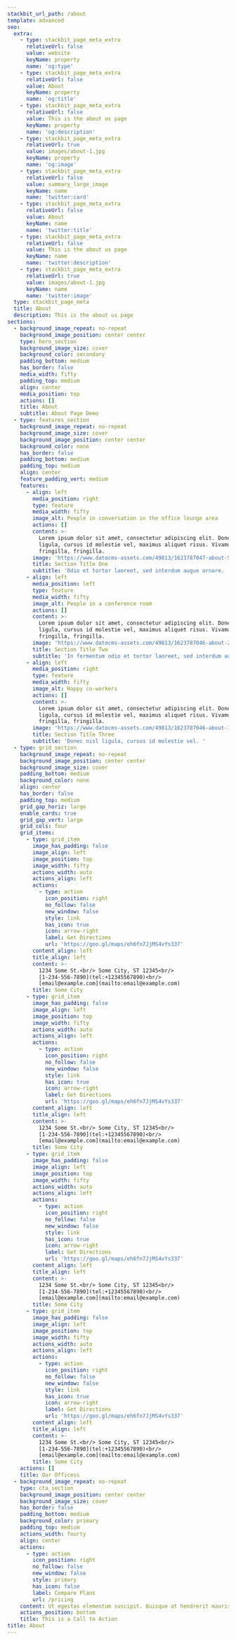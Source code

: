 ```yaml
---
stackbit_url_path: /about
template: advanced
seo:
  extra:
    - type: stackbit_page_meta_extra
      relativeUrl: false
      value: website
      keyName: property
      name: 'og:type'
    - type: stackbit_page_meta_extra
      relativeUrl: false
      value: About
      keyName: property
      name: 'og:title'
    - type: stackbit_page_meta_extra
      relativeUrl: false
      value: This is the about us page
      keyName: property
      name: 'og:description'
    - type: stackbit_page_meta_extra
      relativeUrl: true
      value: images/about-1.jpg
      keyName: property
      name: 'og:image'
    - type: stackbit_page_meta_extra
      relativeUrl: false
      value: summary_large_image
      keyName: name
      name: 'twitter:card'
    - type: stackbit_page_meta_extra
      relativeUrl: false
      value: About
      keyName: name
      name: 'twitter:title'
    - type: stackbit_page_meta_extra
      relativeUrl: false
      value: This is the about us page
      keyName: name
      name: 'twitter:description'
    - type: stackbit_page_meta_extra
      relativeUrl: true
      value: images/about-1.jpg
      keyName: name
      name: 'twitter:image'
  type: stackbit_page_meta
  title: About
  description: This is the about us page
sections:
  - background_image_repeat: no-repeat
    background_image_position: center center
    type: hero_section
    background_image_size: cover
    background_color: secondary
    padding_bottom: medium
    has_border: false
    media_width: fifty
    padding_top: medium
    align: center
    media_position: top
    actions: []
    title: About
    subtitle: About Page Demo
  - type: features_section
    background_image_repeat: no-repeat
    background_image_size: cover
    background_image_position: center center
    background_color: none
    has_border: false
    padding_bottom: medium
    padding_top: medium
    align: center
    feature_padding_vert: medium
    features:
      - align: left
        media_position: right
        type: feature
        media_width: fifty
        image_alt: People in conversation in the office lounge area
        actions: []
        content: >-
          Lorem ipsum dolor sit amet, consectetur adipiscing elit. Donec nisl
          ligula, cursus id molestie vel, maximus aliquet risus. Vivamus in nibh
          fringilla, fringilla.
        image: 'https://www.datocms-assets.com/49813/1623787047-about-5.jpg'
        title: Section Title One
        subtitle: 'Odio et tortor laoreet, sed interdum augue ornare. '
      - align: left
        media_position: left
        type: feature
        media_width: fifty
        image_alt: People in a conference room
        actions: []
        content: >-
          Lorem ipsum dolor sit amet, consectetur adipiscing elit. Donec nisl
          ligula, cursus id molestie vel, maximus aliquet risus. Vivamus in nibh
          fringilla, fringilla.
        image: 'https://www.datocms-assets.com/49813/1623787046-about-2.jpg'
        title: Section Title Two
        subtitle: 'In fermentum odio et tortor laoreet, sed interdum augue ornare. '
      - align: left
        media_position: right
        type: feature
        media_width: fifty
        image_alt: Happy co-workers
        actions: []
        content: >-
          Lorem ipsum dolor sit amet, consectetur adipiscing elit. Donec nisl
          ligula, cursus id molestie vel, maximus aliquet risus. Vivamus in nibh
          fringilla, fringilla.
        image: 'https://www.datocms-assets.com/49813/1623787046-about-1.jpg'
        title: Section Title Three
        subtitle: 'Donec nisl ligula, cursus id molestie vel. '
  - type: grid_section
    background_image_repeat: no-repeat
    background_image_position: center center
    background_image_size: cover
    padding_bottom: medium
    background_color: none
    align: center
    has_border: false
    padding_top: medium
    grid_gap_horiz: large
    enable_cards: true
    grid_gap_vert: large
    grid_cols: four
    grid_items:
      - type: grid_item
        image_has_padding: false
        image_align: left
        image_position: top
        image_width: fifty
        actions_width: auto
        actions_align: left
        actions:
          - type: action
            icon_position: right
            no_follow: false
            new_window: false
            style: link
            has_icon: true
            icon: arrow-right
            label: Get Directions
            url: 'https://goo.gl/maps/eh6fn7JjMS4vYs337'
        content_align: left
        title_align: left
        content: >-
          1234 Some St.<br/> Some City, ST 12345<br/>
          [1-234-556-7890](tel:+12345567890)<br/>
          [email@example.com](mailto:email@example.com)
        title: Some City
      - type: grid_item
        image_has_padding: false
        image_align: left
        image_position: top
        image_width: fifty
        actions_width: auto
        actions_align: left
        actions:
          - type: action
            icon_position: right
            no_follow: false
            new_window: false
            style: link
            has_icon: true
            icon: arrow-right
            label: Get Directions
            url: 'https://goo.gl/maps/eh6fn7JjMS4vYs337'
        content_align: left
        title_align: left
        content: >-
          1234 Some St.<br/> Some City, ST 12345<br/>
          [1-234-556-7890](tel:+12345567890)<br/>
          [email@example.com](mailto:email@example.com)
        title: Some City
      - type: grid_item
        image_has_padding: false
        image_align: left
        image_position: top
        image_width: fifty
        actions_width: auto
        actions_align: left
        actions:
          - type: action
            icon_position: right
            no_follow: false
            new_window: false
            style: link
            has_icon: true
            icon: arrow-right
            label: Get Directions
            url: 'https://goo.gl/maps/eh6fn7JjMS4vYs337'
        content_align: left
        title_align: left
        content: >-
          1234 Some St.<br/> Some City, ST 12345<br/>
          [1-234-556-7890](tel:+12345567890)<br/>
          [email@example.com](mailto:email@example.com)
        title: Some City
      - type: grid_item
        image_has_padding: false
        image_align: left
        image_position: top
        image_width: fifty
        actions_width: auto
        actions_align: left
        actions:
          - type: action
            icon_position: right
            no_follow: false
            new_window: false
            style: link
            has_icon: true
            icon: arrow-right
            label: Get Directions
            url: 'https://goo.gl/maps/eh6fn7JjMS4vYs337'
        content_align: left
        title_align: left
        content: >-
          1234 Some St.<br/> Some City, ST 12345<br/>
          [1-234-556-7890](tel:+12345567890)<br/>
          [email@example.com](mailto:email@example.com)
        title: Some City
    actions: []
    title: Our Officess
  - background_image_repeat: no-repeat
    type: cta_section
    background_image_position: center center
    background_image_size: cover
    has_border: false
    padding_bottom: medium
    background_color: primary
    padding_top: medium
    actions_width: fourty
    align: center
    actions:
      - type: action
        icon_position: right
        no_follow: false
        new_window: false
        style: primary
        has_icon: false
        label: Compare Plans
        url: /pricing
    content: Ut egestas elementum suscipit. Quisque at hendrerit mauris.
    actions_position: bottom
    title: This is a Call to Action
title: About
---
```

